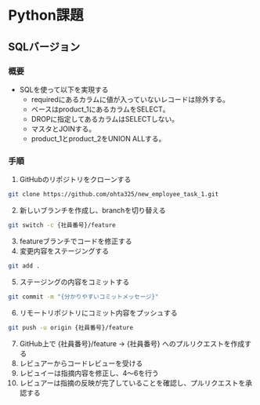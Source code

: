 # Python課題
## SQLバージョン
### 概要
- SQLを使って以下を実現する
    - requiredにあるカラムに値が入っていないレコードは除外する。
    - ベースはproduct_1にあるカラムをSELECT。
    - DROPに指定してあるカラムはSELECTしない。
    - マスタとJOINする。
    - product_1とproduct_2をUNION ALLする。
### 手順
1. GitHubのリポジトリをクローンする
```bash
git clone https://github.com/ohta325/new_employee_task_1.git
```
2. 新しいブランチを作成し、branchを切り替える
```bash
git switch -c {社員番号}/feature
```
3. featureブランチでコードを修正する
4. 変更内容をステージングする
```bash
git add .
```
5. ステージングの内容をコミットする
```bash
git commit -m "{分かりやすいコミットメッセージ}"
```
6. リモートリポジトリにコミット内容をプッシュする
```bash
git push -u origin {社員番号}/feature
```
7. GitHub上で {社員番号}/feature → {社員番号} へのプルリクエストを作成する
8. レビュアーからコードレビューを受ける
9. レビュイーは指摘内容を修正し、4～6を行う
10. レビュアーは指摘の反映が完了していることを確認し、プルリクエストを承認する